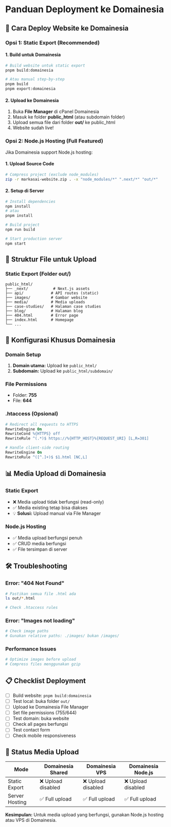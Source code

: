 # Panduan Deployment ke Domainesia

## 🚀 Cara Deploy Website ke Domainesia

### Opsi 1: Static Export (Recommended)

#### 1. Build untuk Domainesia
```bash
# Build website untuk static export
pnpm build:domainesia

# Atau manual step-by-step
pnpm build
pnpm export:domainesia
```

#### 2. Upload ke Domainesia
1. Buka **File Manager** di cPanel Domainesia
2. Masuk ke folder **public_html** (atau subdomain folder)
3. Upload semua file dari folder **out/** ke public_html
4. Website sudah live!

### Opsi 2: Node.js Hosting (Full Featured)

Jika Domainesia support Node.js hosting:

#### 1. Upload Source Code
```bash
# Compress project (exclude node_modules)
zip -r markasai-website.zip . -x "node_modules/*" ".next/*" "out/*"
```

#### 2. Setup di Server
```bash
# Install dependencies
npm install
# atau
pnpm install

# Build project
npm run build

# Start production server
npm start
```

## 📁 Struktur File untuk Upload

### Static Export (Folder out/)
```
public_html/
├── _next/           # Next.js assets
├── api/            # API routes (static)
├── images/         # Gambar website
├── media/          # Media uploads
├── case-studies/   # Halaman case studies
├── blog/           # Halaman blog
├── 404.html        # Error page
├── index.html      # Homepage
└── ...
```

## 🔧 Konfigurasi Khusus Domainesia

### Domain Setup
1. **Domain utama:** Upload ke `public_html/`
2. **Subdomain:** Upload ke `public_html/subdomain/`

### File Permissions
- Folder: **755**
- File: **644**

### .htaccess (Opsional)
```apache
# Redirect all requests to HTTPS
RewriteEngine On
RewriteCond %{HTTPS} off
RewriteRule ^(.*)$ https://%{HTTP_HOST}%{REQUEST_URI} [L,R=301]

# Handle client-side routing
RewriteEngine On
RewriteRule ^([^.]+)$ $1.html [NC,L]
```

## 📊 Media Upload di Domainesia

### Static Export
- ❌ Media upload tidak berfungsi (read-only)
- ✅ Media existing tetap bisa diakses
- 💡 **Solusi:** Upload manual via File Manager

### Node.js Hosting  
- ✅ Media upload berfungsi penuh
- ✅ CRUD media berfungsi
- ✅ File tersimpan di server

## 🛠️ Troubleshooting

### Error: "404 Not Found"
```bash
# Pastikan semua file .html ada
ls out/*.html

# Check .htaccess rules
```

### Error: "Images not loading"
```bash
# Check image paths
# Gunakan relative paths: ./images/ bukan /images/
```

### Performance Issues
```bash
# Optimize images before upload
# Compress files menggunakan gzip
```

## 📋 Checklist Deployment

- [ ] Build website: `pnpm build:domainesia`
- [ ] Test local: buka folder `out/`
- [ ] Upload ke Domainesia File Manager
- [ ] Set file permissions (755/644)
- [ ] Test domain: buka website
- [ ] Check all pages berfungsi
- [ ] Test contact form
- [ ] Check mobile responsiveness

## 🎯 Status Media Upload

| Mode | Domainesia Shared | Domainesia VPS | Domainesia Node.js |
|------|------------------|---------------|-------------------|
| Static Export | ❌ Upload disabled | ❌ Upload disabled | ❌ Upload disabled |
| Server Hosting | ✅ Full upload | ✅ Full upload | ✅ Full upload |

**Kesimpulan:** Untuk media upload yang berfungsi, gunakan Node.js hosting atau VPS di Domainesia.
